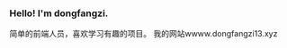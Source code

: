 ### Hello! I'm dongfangzi.

简单的前端人员，喜欢学习有趣的项目。
  我的网站wwww.dongfangzi13.xyz
 

<!--
**dongfangzi/dongfangzi** is a ✨ _special_ ✨ repository because its `README.md` (this file) appears on your GitHub profile.

Here are some ideas to get you started:

- 🔭 I’m currently working on ...
- 🌱 I’m currently learning ...
- 👯 I’m looking to collaborate on ...
- 🤔 I’m looking for help with ...
- 💬 Ask me about ...
- 📫 How to reach me: ...
- 😄 Pronouns: ...
- ⚡ Fun fact: ...
-->
